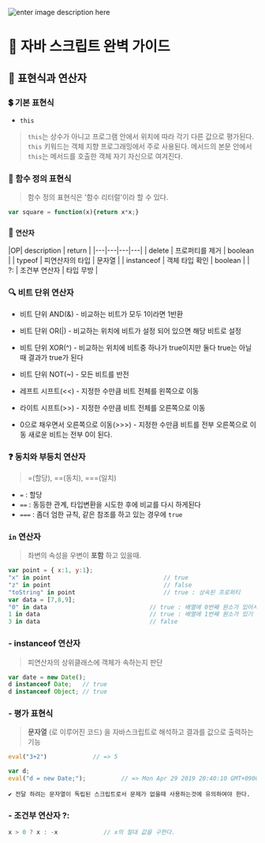 ![enter image description here](https://cdn-images-1.medium.com/max/800/1*XkHY4KkKDnOdnwW0lIbqjg.png)
# 📖 자바 스크립트 완벽 가이드
## 📝 표현식과 연산자

### 💲 기본 표현식

- `this`

> `this`는 상수가 아니고 프로그램 안에서 위치에 따라 각기 다른 값으로 평가된다.
`this` 키워드는 객체 지향 프로그래밍에서 주로 사용된다.
메서드의 본문 안에서 `this`는 메서드를 호출한 객체 자기 자신으로 여겨진다.


### 💭 함수 정의 표현식
> 함수 정의 표현식은 '함수 리터럴'이라 할 수 있다.
```js
var square = function(x){return x*x;}
```

### 📱 `연산자`

|OP| description   | return   |
|---|---|---|---|
| delete  | 프로퍼티를 제거  |  boolean |
| typeof  | 피연산자의 타입 | 문자열  |
| instanceof  | 객체 타입 확인 | boolean |
| ?:  | 조건부 연산자  |  타입 무방  |

###  🔍 비트 단위 연산자
- 비트 단위 AND(&)
 	\- 비교하는 비트가 모두 1이라면 1반환
- 비트 단위 OR(|)
 	\- 비교하는 위치에 비트가 설정 되어 있으면 해당 비트로 설정

- 비트 단위 XOR(^)
 	\- 비교하는 위치에 비트중 하나가 true이지만 둘다 true는 아닐때 결과가 true가 된다

- 비트 단위 NOT(~)
	\- 모든 비트를 반전  

- 레프트 시프트(<<)
	\- 지정한 수만큼 비트 전체를 왼쪽으로 이동
- 라이트 시프트(>>)
	\- 지정한 수만큼 비트 전체를 오른쪽으로 이동
-	0으로 채우면서 오른쪽으로 이동(>>>)
	\- 지정한 수만큼 비트를 전부 오른쪽으로 이동 새로운 비트는 전부 0이 된다.

### ❓ 동치와 부등치 연산자
> =(할당), ==(동치), ===(일치)
- `=`		: 할당
- `==`	: 동등한 관계, 타입변환을 시도한 후에 비교를 다시 하게된다
- `===`	: 좀더 엄한 규칙, 같은 참조를 하고 있는 경우에 `true`

### `in` 연산자
> 좌변의 속성을 우변이 **포함** 하고 있을때.

```js
var point = { x:1, y:1};			
"x" in point								// true
"z" in point								// false
"toString" in point							// true : 상속된 프로퍼티
var data = [7,8,9];
"0" in data								// true : 배열에 0번째 원소가 있어서
1 in data								// true : 배열에 1번째 원소가 있기 때문에
3 in data								// false
```

###  - instanceof 연산자
> 피연산자의 상위클래스에 객체가 속하는지 판단
```js
var date = new Date();
d instanceof Date;   // true
d instanceof Object; // true
```

### - 평가 표현식
>**문자열** (로 이루어진 코드) 을 자바스크립트로 해석하고 결과를 값으로 출력하는 기능


```js
eval("3+2")				// => 5

var d;
eval("d = new Date;");			// => Mon Apr 29 2019 20:40:10 GMT+0900 (한국 표준시) {}
```

```
✔️ 전달 하려는 문자열이 독립된 스크립트로서 문제가 없을때 사용하는것에 유의하여야 한다.
```

### - 조건부 연산자 ?:
```js
x > 0 ? x : -x             // x의 절대 값을 구한다.
```
